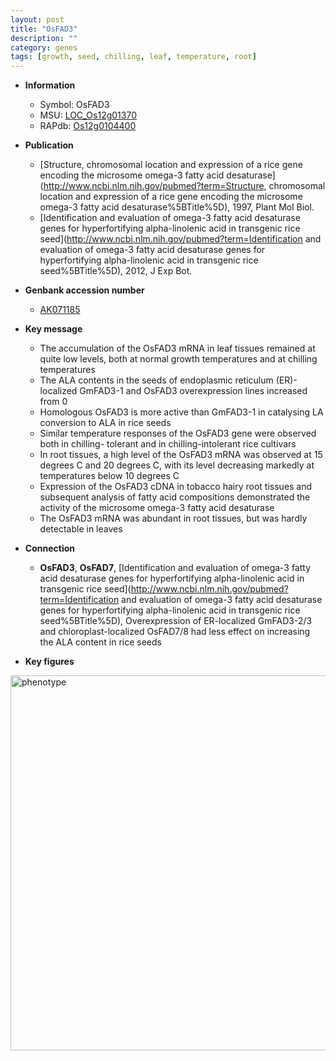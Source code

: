 ```yaml
---
layout: post
title: "OsFAD3"
description: ""
category: genes
tags: [growth, seed, chilling, leaf, temperature, root]
---
```


* **Information**  
    + Symbol: OsFAD3  
    + MSU: [LOC_Os12g01370](http://rice.plantbiology.msu.edu/cgi-bin/ORF_infopage.cgi?orf=LOC_Os12g01370)  
    + RAPdb: [Os12g0104400](http://rapdb.dna.affrc.go.jp/viewer/gbrowse_details/irgsp1?name=Os12g0104400)  

* **Publication**  
    + [Structure, chromosomal location and expression of a rice gene encoding the microsome omega-3 fatty acid desaturase](http://www.ncbi.nlm.nih.gov/pubmed?term=Structure, chromosomal location and expression of a rice gene encoding the microsome omega-3 fatty acid desaturase%5BTitle%5D), 1997, Plant Mol Biol.
    + [Identification and evaluation of omega-3 fatty acid desaturase genes for hyperfortifying alpha-linolenic acid in transgenic rice seed](http://www.ncbi.nlm.nih.gov/pubmed?term=Identification and evaluation of omega-3 fatty acid desaturase genes for hyperfortifying alpha-linolenic acid in transgenic rice seed%5BTitle%5D), 2012, J Exp Bot.

* **Genbank accession number**  
    + [AK071185](http://www.ncbi.nlm.nih.gov/nuccore/AK071185)

* **Key message**  
    + The accumulation of the OsFAD3 mRNA in leaf tissues remained at quite low levels, both at normal growth temperatures and at chilling temperatures
    + The ALA contents in the seeds of endoplasmic reticulum (ER)-localized GmFAD3-1 and OsFAD3 overexpression lines increased from 0
    + Homologous OsFAD3 is more active than GmFAD3-1 in catalysing LA conversion to ALA in rice seeds
    + Similar temperature responses of the OsFAD3 gene were observed both in chilling- tolerant and in chilling-intolerant rice cultivars
    + In root tissues, a high level of the OsFAD3 mRNA was observed at 15 degrees C and 20 degrees C, with its level decreasing markedly at temperatures below 10 degrees C
    + Expression of the OsFAD3 cDNA in tobacco hairy root tissues and subsequent analysis of fatty acid compositions demonstrated the activity of the microsome omega-3 fatty acid desaturase
    + The OsFAD3 mRNA was abundant in root tissues, but was hardly detectable in leaves

* **Connection**  
    + __OsFAD3__, __OsFAD7__, [Identification and evaluation of omega-3 fatty acid desaturase genes for hyperfortifying alpha-linolenic acid in transgenic rice seed](http://www.ncbi.nlm.nih.gov/pubmed?term=Identification and evaluation of omega-3 fatty acid desaturase genes for hyperfortifying alpha-linolenic acid in transgenic rice seed%5BTitle%5D), Overexpression of ER-localized GmFAD3-2/3 and chloroplast-localized OsFAD7/8 had less effect on increasing the ALA content in rice seeds

* **Key figures**  
<img src="http://funRiceGenes.github.io/images/OsFAD3.pheno.png" alt="phenotype"  style="width: 600px;"/>



